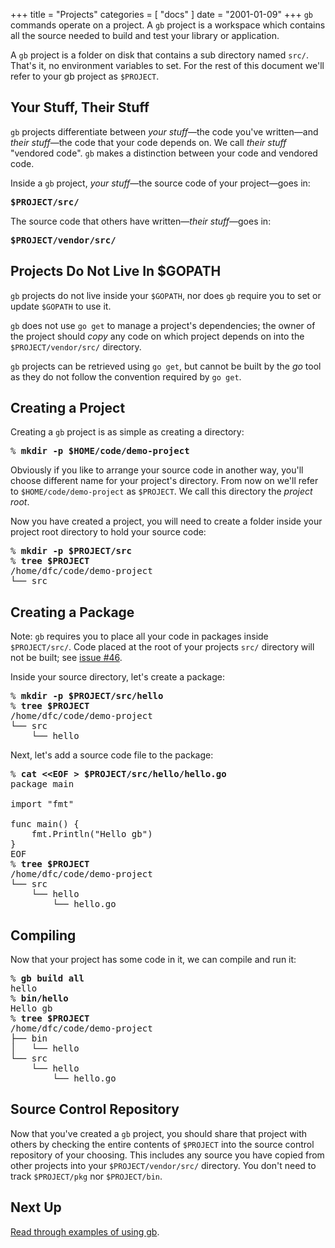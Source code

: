 +++
title = "Projects"
categories = [ "docs" ]
date = "2001-01-09"
+++
`gb` commands operate on a project. A `gb` project is a workspace which contains all the source needed to build and test your library or application. 

A `gb` project is a folder on disk that contains a sub directory named <code>src/</code>. That's it, no environment variables to set. For the rest of this document we'll refer to your gb project as <code>$PROJECT</code>.

## Your Stuff, Their Stuff

`gb` projects differentiate between _your stuff_&mdash;the code you've written&mdash;and _their stuff_&mdash;the code that your code depends on. We call _their stuff_ "vendored code". `gb` makes a distinction between your code and vendored code. 

Inside a `gb` project, _your stuff_&mdash;the source code of your project&mdash;goes in:

<pre><b>$PROJECT/src/</b></pre>

The source code that others have written&mdash;_their stuff_&mdash;goes in:

<pre><b>$PROJECT/vendor/src/</b></pre>

## Projects Do Not Live In $GOPATH

`gb` projects do not live inside your `$GOPATH`, nor does `gb` require you to set or update `$GOPATH` to use it. 

`gb` does not use `go get` to manage a project's dependencies; the owner of the project should _copy_ any code on which project depends on into the `$PROJECT/vendor/src/` directory.

`gb` projects can be retrieved using `go get`, but cannot be built by the _go_ tool as they do not follow the convention required by `go get`.

## Creating a Project

Creating a `gb` project is as simple as creating a directory:

<pre>% <b>mkdir -p $HOME/code/demo-project</b></pre>

Obviously if you like to arrange your source code in another way, you'll choose different name for your project's directory. From now on we'll refer to `$HOME/code/demo-project` as `$PROJECT`. We call this directory the _project root_.

Now you have created a project, you will need to create a folder inside your project root directory to hold your source code:

<pre>% <b>mkdir -p $PROJECT/src</b>
% <b>tree $PROJECT</b>
/home/dfc/code/demo-project
└── src</pre>

## Creating a Package

Note: `gb` requires you to place all your code in packages inside `$PROJECT/src/`. Code placed at the root of your projects `src/` directory will not be built; see [issue #46](https://github.com/constabulary/gb/issues/46).

Inside your source directory, let's create a package:

<pre>% <b>mkdir -p $PROJECT/src/hello</b>
% <b>tree $PROJECT</b>
/home/dfc/code/demo-project
└── src
    └── hello</pre>

Next, let's add a source code file to the package:

<pre>% <b>cat &lt;&lt;EOF > $PROJECT/src/hello/hello.go</b>
package main
 
import "fmt"
 
func main() {
    fmt.Println("Hello gb")
}
EOF
% <b>tree $PROJECT</b>
/home/dfc/code/demo-project
└── src
    └── hello
        └── hello.go</pre>

## Compiling

Now that your project has some code in it, we can compile and run it:

<pre>% <b>gb build all</b>
hello
% <b>bin/hello</b>
Hello gb
% <b>tree $PROJECT</b>
/home/dfc/code/demo-project
├── bin
│   └── hello
└── src
    └── hello
        └── hello.go</pre>

## Source Control Repository

Now that you've created a `gb` project, you should share that project with others by checking the entire contents of `$PROJECT` into the source control repository of your choosing. This includes any source you have copied from other projects into your `$PROJECT/vendor/src/` directory. You don't need to track `$PROJECT/pkg` nor `$PROJECT/bin`.

## Next Up

[Read through examples of using gb](/examples).
